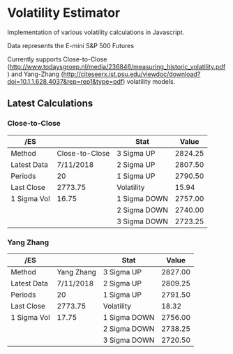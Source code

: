 # Volatility Estimator
Implementation of various volatility calculations in Javascript.

Data represents the E-mini S&P 500 Futures

Currently supports Close-to-Close (http://www.todaysgroep.nl/media/236846/measuring_historic_volatility.pdf) and Yang-Zhang (http://citeseerx.ist.psu.edu/viewdoc/download?doi=10.1.1.628.4037&rep=rep1&type=pdf) volatility models.


## Latest Calculations

### Close-to-Close

| /ES         |                | Stat          | Value    |
| ----------- | -------------- | ------------- | -------- |
| Method      | Close-to-Close |  3 Sigma UP   |  2824.25 |
| Latest Data | 7/11/2018      |  2 Sigma UP   |  2807.50 |
| Periods     | 20             |  1 Sigma UP   |  2790.50 |
| Last Close  | 2773.75        |  Volatility   |   15.94  |
| 1 Sigma Vol | 16.75          | 1 Sigma DOWN  |  2757.00 |
|             |                | 2 Sigma DOWN  |  2740.00 |
|             |                | 3 Sigma DOWN  |  2723.25 |


### Yang Zhang

| /ES         |                | Stat          | Value    |
| ----------- | -------------- | ------------- | -------- |
| Method      | Yang Zhang     |  3 Sigma UP   |  2827.00 |
| Latest Data | 7/11/2018      |  2 Sigma UP   |  2809.25 |
| Periods     | 20             |  1 Sigma UP   |  2791.50 |
| Last Close  | 2773.75        |  Volatility   |   18.32  |
| 1 Sigma Vol | 17.75          | 1 Sigma DOWN  |  2756.00 |
|             |                | 2 Sigma DOWN  |  2738.25 |
|             |                | 3 Sigma DOWN  |  2720.50 |

